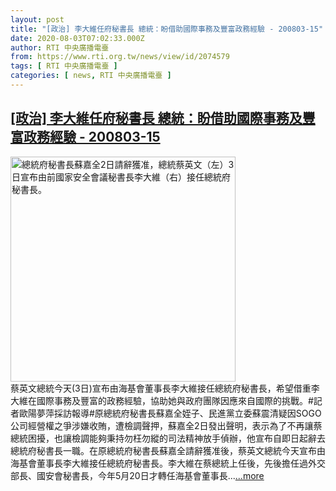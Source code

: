 ```yaml
---
layout: post
title: "[政治] 李大維任府秘書長 總統：盼借助國際事務及豐富政務經驗 - 200803-15"
date: 2020-08-03T07:02:33.000Z
author: RTI 中央廣播電臺
from: https://www.rti.org.tw/news/view/id/2074579
tags: [ RTI 中央廣播電臺 ]
categories: [ news, RTI 中央廣播電臺 ]
---
```

<!--1596438153000-->
[[政治] 李大維任府秘書長 總統：盼借助國際事務及豐富政務經驗 - 200803-15](https://www.rti.org.tw/news/view/id/2074579)
------

<div>
<img src="https://static.rti.org.tw/assets/thumbnails/2020/08/03/20200803000117M.jpg" width="360" alt="總統府秘書長蘇嘉全2日請辭獲准，總統蔡英文（左）3日宣布由前國家安全會議秘書長李大維（右）接任總統府秘書長。" title="總統府秘書長蘇嘉全2日請辭獲准，總統蔡英文（左）3日宣布由前國家安全會議秘書長李大維（右）接任總統府秘書長。"><br>蔡英文總統今天(3日)宣布由海基會董事長李大維接任總統府秘書長，希望借重李大維在國際事務及豐富的政務經驗，協助她與政府團隊因應來自國際的挑戰。#記者歐陽夢萍採訪報導#原總統府秘書長蘇嘉全姪子、民進黨立委蘇震清疑因SOGO公司經營權之爭涉嫌收賄，遭檢調聲押，蘇嘉全2日發出聲明，表示為了不再讓蔡總統困擾，也讓檢調能夠秉持勿枉勿縱的司法精神放手偵辦，他宣布自即日起辭去總統府秘書長一職。在原總統府秘書長蘇嘉全請辭獲准後，蔡英文總統今天宣布由海基會董事長李大維接任總統府秘書長。李大維在蔡總統上任後，先後擔任過外交部長、國安會秘書長，今年5月20日才轉任海基會董事長...<a target="_blank" href="https://www.rti.org.tw/news/view/id/2074579">...more</a>
</div>
